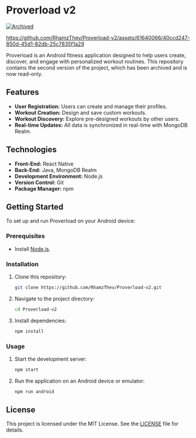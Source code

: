 # Proverload v2

[![Archived](https://img.shields.io/badge/status-archived-lightgrey.svg)](https://github.com/RhamzThev/Proverload-v2)

https://github.com/RhamzThev/Proverload-v2/assets/61640066/40ccd247-850d-45d1-82db-25c7835f1a29

Proverload is an Android fitness application designed to help users create, discover, and engage with personalized workout routines. This repository contains the second version of the project, which has been archived and is now read-only.

## Features

- **User Registration:** Users can create and manage their profiles.
- **Workout Creation:** Design and save custom workouts.
- **Workout Discovery:** Explore pre-designed workouts by other users.
- **Real-time Updates:** All data is synchronized in real-time with MongoDB Realm.

## Technologies

- **Front-End:** React Native
- **Back-End:** Java, MongoDB Realm
- **Development Environment:** Node.js
- **Version Control:** Git
- **Package Manager:** npm

## Getting Started

To set up and run Proverload on your Android device:

### Prerequisites

- Install [Node.js](https://nodejs.org/).

### Installation

1. Clone this repository:
   ```sh
   git clone https://github.com/RhamzThev/Proverload-v2.git
   ```
2. Navigate to the project directory:
   ```sh
   cd Proverload-v2
   ```
3. Install dependencies:
   ```sh
   npm install
   ```

### Usage

1. Start the development server:
   ```sh
   npm start
   ```
2. Run the application on an Android device or emulator:
   ```sh
   npm run android
   ```

## License

This project is licensed under the MIT License. See the [LICENSE](LICENSE) file for details.
